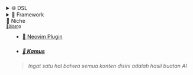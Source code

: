 <details>
  <summary>🌐 DSL</summary>

<div style="font-size: 10px;">
    <a href="../konsep/domain/README.md">
📍Domain Spesifik Languages
</div>

  <div style=
  "padding-left: 20px">
  <details>
    <summary>
    <a href=
    "../domain-spesifik/embedded/README.md">
    🔌 Embedded
    </a>
    </summary>
    <div style=
    "padding-left: 20px">
      <ul>
            <li>
            <a href=
    "../domain-spesifik/embedded/C/README.md"
    >C
            </a>
            </li>
      </ul>
    </div>
  </details>

#

  <details>
    <summary>
    <a href=
    "../domain-spesifik/embeddeble/README.md"
    >🧩 Embeddeble
    </a>
    </summary>
    <div style=
            "padding-left: 20px"
            >
      <ul>
        <li>
        <a href=
                "../domain-spesifik/embeddeble/lua/README.md">Lua
        </a></li>
            <li><a href=
                "../domain-spesifik/embeddeble/python/README.md">Python
            </a></li>
      </ul>
    </div>
  </details>

#

  <details>
    <summary><a href=
    "../domain-spesifik/mobile/README.md"
    >📱 Mobile
    </a></summary>
    <div style=
    "padding-left: 20px">
      <ul>
        <li>
        <a href=
        "../domain-spesifik/mobile/README.md"
        >Flutter
        </a>
        </li>
        <li>
        <a href="../domain-spesifik/mobile/README.md/#1-pondasi-dart"
        >Dart
        </a>
        </li>
      </ul>
    </div>
  </details>

#

  <details>
    <summary><a href="../domain-spesifik/crypto/README.md"
    >🪙 Crypto
    </a></summary>
    <div style=
    "padding-left: 20px">
      <ul>
        <li>
        <a href="../domain-spesifik/crypto/solidity/README.md"
        >Solidity
        </a>
        </li>
      </ul>
    </div>
  </details>

#

  </div>
<h3 id="satu"></h3>
</details>

<details>
  <summary>🧰 Framework</summary>

<div style="font-size: 10px;">
    <a href="../framework/README.md">
 ℹ️ About
</div>

  <div style=
  "padding-left: 20px">
    <a href="../framework/flutter/README.md">
    📱 Flutter
    </a>
    </div>
  <div style=
  "padding-left: 20px">
    <a href="../framework/love2d/README.md">
   ❤️ Love2D
    </a>
 </div>
</details

<details>
  <summary>
  🎯 Niche
    </summary>
    <div style="font-size: 10px;">
    <a href="../konsep/domain/README.md#niche">
 🚀Bidang
</div>

  <div style=
  "padding-left: 20px">
      <ul>
        <li>
    <a href="../domain-spesifik/embeddeble/lua/nich/plugin/neovim/README.md">
    📝 Neovim Plugin
    </a>
        </li>
      </ul>
   </summary>
<h3 id="batas"></h3>
</details>

<!-- <details>
  <summary>ℹ️ Tentang</summary>

**[Ke Atas](#)**

</details>

### -->

- ##### [📖 Kamus](../kamus/README.md)

> _Ingat satu hal bahwa semua konten disini adalah hasil buatan AI_
